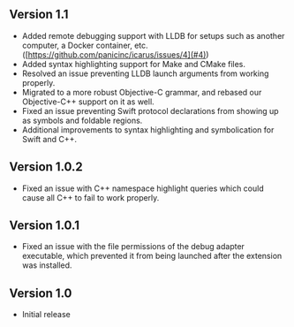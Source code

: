 ## Version 1.1

- Added remote debugging support with LLDB for setups such as another computer, a Docker container, etc. ([https://github.com/panicinc/icarus/issues/4](#4))
- Added syntax highlighting support for Make and CMake files.
- Resolved an issue preventing LLDB launch arguments from working properly.
- Migrated to a more robust Objective-C grammar, and rebased our Objective-C++ support on it as well.
- Fixed an issue preventing Swift protocol declarations from showing up as symbols and foldable regions.
- Additional improvements to syntax highlighting and symbolication for Swift and C++.

## Version 1.0.2

- Fixed an issue with C++ namespace highlight queries which could cause all C++ to fail to work properly.

## Version 1.0.1

- Fixed an issue with the file permissions of the debug adapter executable, which prevented it from being launched after the extension was installed.

## Version 1.0

- Initial release
